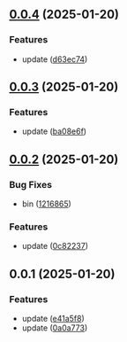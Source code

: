 ## [0.0.4](https://github.com/qq15725/yrkit/compare/v0.0.3...v0.0.4) (2025-01-20)


### Features

* update ([d63ec74](https://github.com/qq15725/yrkit/commit/d63ec74e49ee691f2d8d16bd4aa3616acfa34b97))



## [0.0.3](https://github.com/qq15725/yrkit/compare/v0.0.2...v0.0.3) (2025-01-20)


### Features

* update ([ba08e6f](https://github.com/qq15725/yrkit/commit/ba08e6f7a107f6f12ecfe2d39577eced31a97819))



## [0.0.2](https://github.com/qq15725/yrkit/compare/v0.0.1...v0.0.2) (2025-01-20)


### Bug Fixes

* bin ([1216865](https://github.com/qq15725/yrkit/commit/12168653e7ce05f4a082c58ddda302824e91649d))


### Features

* update ([0c82237](https://github.com/qq15725/yrkit/commit/0c82237c465d9cfbecf8dedf7961a20943443b80))



## 0.0.1 (2025-01-20)


### Features

* update ([e41a5f8](https://github.com/qq15725/yrkit/commit/e41a5f8fe932bdab36cceaebf7faf60ed34dd4e5))
* update ([0a0a773](https://github.com/qq15725/yrkit/commit/0a0a773fc148b2bd6dc420887e4ed80455c16f3d))



